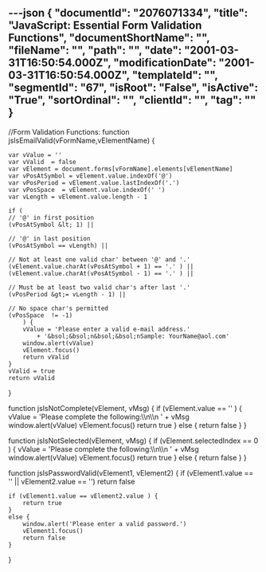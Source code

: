 ---json
{
  "documentId": "2076071334",
  "title": "JavaScript: Essential Form Validation Functions",
  "documentShortName": "",
  "fileName": "",
  "path": "",
  "date": "2001-03-31T16:50:54.000Z",
  "modificationDate": "2001-03-31T16:50:54.000Z",
  "templateId": "",
  "segmentId": "67",
  "isRoot": "False",
  "isActive": "True",
  "sortOrdinal": "",
  "clientId": "",
  "tag": ""
}
---

//Form Validation Functions:
function jsIsEmailValid(vFormName,vElementName) {

    var vValue = ''
    var vValid  = false
    var vElement = document.forms[vFormName].elements[vElementName]
    var vPosAtSymbol = vElement.value.indexOf('@')
    var vPosPeriod = vElement.value.lastIndexOf('.')
    var vPosSpace  = vElement.value.indexOf(' ')
    var vLength = vElement.value.length - 1

    if (
    // '@' in first position
    (vPosAtSymbol &lt; 1) ||

    // '@' in last position
    (vPosAtSymbol == vLength) ||                    

    // Not at least one valid char' between '@' and '.'
    (vElement.value.charAt(vPosAtSymbol + 1) == '.' ) ||
    (vElement.value.charAt(vPosAtSymbol - 1) == '.' ) ||

    // Must be at least two valid char's after last '.'
    (vPosPeriod &gt;= vLength - 1) ||

    // No space char's permitted
    (vPosSpace  != -1)
        ) {                   
        vValue = 'Please enter a valid e-mail address.'
            + '&bsol;&bsol;n&bsol;&bsol;nSample: YourName@aol.com'
        window.alert(vValue)
        vElement.focus()
        return vValid
    }
    vValid = true
    return vValid
}

function jsIsNotComplete(vElement, vMsg) {
    if (vElement.value == '' ) {
        vValue = 'Please complete the following:&bsol;&bsol;n&bsol;&bsol;n    ' + vMsg
        window.alert(vValue)
        vElement.focus()
        return true
    }
    else {
        return false
    }
}

function jsIsNotSelected(vElement, vMsg) {
    if (vElement.selectedIndex == 0 ) {
        vValue = 'Please complete the following:&bsol;&bsol;n&bsol;&bsol;n    ' + vMsg
        window.alert(vValue)
        vElement.focus()
        return true
    }
    else {
        return false
    }
}

function jsIsPasswordValid(vElement1, vElement2) {
    if (vElement1.value == '' || vElement2.value == '') return false
    
    if (vElement1.value == vElement2.value ) {
        return true
    }
    else {
        window.alert('Please enter a valid password.')
        vElement1.focus()
        return false
    }
}
